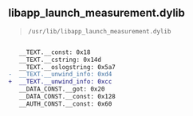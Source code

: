 ## libapp_launch_measurement.dylib

> `/usr/lib/libapp_launch_measurement.dylib`

```diff

   __TEXT.__const: 0x18
   __TEXT.__cstring: 0x14d
   __TEXT.__oslogstring: 0x5a7
-  __TEXT.__unwind_info: 0xd4
+  __TEXT.__unwind_info: 0xcc
   __DATA_CONST.__got: 0x20
   __DATA_CONST.__const: 0x128
   __AUTH_CONST.__const: 0x60

```
